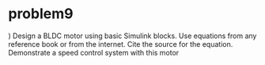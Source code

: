 # problem9
) Design a BLDC motor using basic Simulink blocks. Use equations from any reference book or from the internet. Cite the source for the equation. Demonstrate a speed control system with this motor
